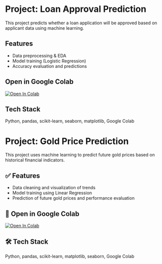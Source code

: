 
# Project: Loan Approval Prediction

This project predicts whether a loan application will be approved based on applicant data using machine learning.

##  Features
- Data preprocessing & EDA
- Model training (Logistic Regression)
- Accuracy evaluation and predictions

##  Open in Google Colab
[![Open In Colab](https://colab.research.google.com/assets/colab-badge.svg)](https://colab.research.google.com/github/mayur3332/Projects/blob/main/Loan_Approval_Prediction.ipynb)

##  Tech Stack
Python, pandas, scikit-learn, seaborn, matplotlib, Google Colab


# Project: Gold Price Prediction

This project uses machine learning to predict future gold prices based on historical financial indicators.

## ✅ Features
- Data cleaning and visualization of trends
- Model training using Linear Regression
- Prediction of future gold prices and performance evaluation

## 🔗 Open in Google Colab
[![Open In Colab](https://colab.research.google.com/assets/colab-badge.svg)](https://colab.research.google.com/github/mayur3332/Projects/blob/main/Gold_Price_Prediction.ipynb)

## 🛠️ Tech Stack
Python, pandas, scikit-learn, matplotlib, seaborn, Google Colab
